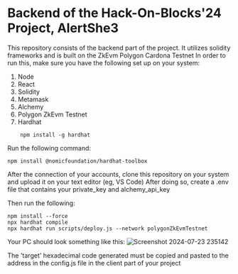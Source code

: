 # Backend of the Hack-On-Blocks'24 Project, AlertShe3
This repository consists of the backend part of the project. It utilizes solidity frameworks and is built on the ZkEvm Polygon Cardona Testnet
In order to run this, make sure you have the following set up on your system:
  1. Node
  2. React
  3. Solidity
  4. Metamask
  5. Alchemy
  6. Polygon ZkEvm Testnet
  7. Hardhat
```shell
    npm install -g hardhat
```

Run the following command:
```shell
npm install @nomicfoundation/hardhat-toolbox
```
     
After the connection of your accounts, clone this repository on your system and upload it on your text editor (eg, VS Code)
After doing so, create a .env file that contains your private_key and alchemy_api_key

Then run the following:
```shell
npm install --force
npx hardhat compile
npx hardhat run scripts/deploy.js --network polygonZkEvmTestnet
```
Your PC should look something like this:
![Screenshot 2024-07-23 235142](https://github.com/user-attachments/assets/393564e4-cdf2-4766-840d-a5b2a96df07c)

The 'target' hexadecimal code generated must be copied and pasted to the address in the config.js file in the client part of your project


